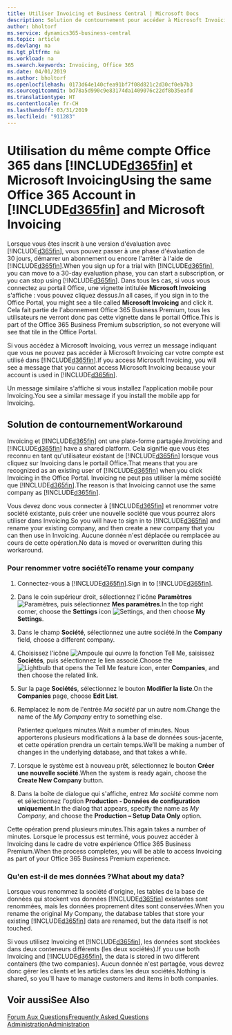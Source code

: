 ```yaml
---
title: Utiliser Invoicing et Business Central | Microsoft Docs
description: Solution de contournement pour accéder à Microsoft Invoicing lorsque vous vous êtes inscrit à Dynamics 365 Business Central.
author: bholtorf
ms.service: dynamics365-business-central
ms.topic: article
ms.devlang: na
ms.tgt_pltfrm: na
ms.workload: na
ms.search.keywords: Invoicing, Office 365
ms.date: 04/01/2019
ms.author: bholtorf
ms.openlocfilehash: 0173d64e140cfea91bf7f08d821c2d30cf0eb7b3
ms.sourcegitcommit: bd78a5d990c9e83174da1409076c22df8b35eafd
ms.translationtype: HT
ms.contentlocale: fr-CH
ms.lasthandoff: 03/31/2019
ms.locfileid: "911283"
---
```

# <a name="using-the-same-office-365-account-in-included365finincludesd365finlongmdmd-and-microsoft-invoicing"></a><span data-ttu-id="1c9fc-103">Utilisation du même compte Office 365 dans [!INCLUDE[d365fin](includes/d365fin_long_md.md)] et Microsoft Invoicing</span><span class="sxs-lookup"><span data-stu-id="1c9fc-103">Using the same Office 365 Account in [!INCLUDE[d365fin](includes/d365fin_long_md.md)] and Microsoft Invoicing</span></span>
<span data-ttu-id="1c9fc-104">Lorsque vous êtes inscrit à une version d'évaluation avec [!INCLUDE[d365fin](includes/d365fin_md.md)], vous pouvez passer à une phase d'évaluation de 30 jours, démarrer un abonnement ou encore l'arrêter à l'aide de [!INCLUDE[d365fin](includes/d365fin_md.md)].</span><span class="sxs-lookup"><span data-stu-id="1c9fc-104">When you sign up for a trial with [!INCLUDE[d365fin](includes/d365fin_md.md)], you can move to a 30-day evaluation phase, you can start a subscription, or you can stop using [!INCLUDE[d365fin](includes/d365fin_md.md)].</span></span> <span data-ttu-id="1c9fc-105">Dans tous les cas, si vous vous connectez au portail Office, une vignette intitulée **Microsoft Invoicing** s'affiche : vous pouvez cliquez dessus.</span><span class="sxs-lookup"><span data-stu-id="1c9fc-105">In all cases, if you sign in to the Office Portal, you might see a tile called **Microsoft Invoicing** and click it.</span></span> <span data-ttu-id="1c9fc-106">Cela fait partie de l'abonnement Office 365 Business Premium, tous les utilisateurs ne verront donc pas cette vignette dans le portail Office.</span><span class="sxs-lookup"><span data-stu-id="1c9fc-106">This is part of the Office 365 Business Premium subscription, so not everyone will see that tile in the Office Portal.</span></span>  

<span data-ttu-id="1c9fc-107">Si vous accédez à Microsoft Invoicing, vous verrez un message indiquant que vous ne pouvez pas accéder à Microsoft Invoicing car votre compte est utilisé dans [!INCLUDE[d365fin](includes/d365fin_md.md)].</span><span class="sxs-lookup"><span data-stu-id="1c9fc-107">If you access Microsoft Invoicing, you will see a message that you cannot access Microsoft Invoicing because your account is used in [!INCLUDE[d365fin](includes/d365fin_md.md)].</span></span>  

<span data-ttu-id="1c9fc-108">Un message similaire s'affiche si vous installez l'application mobile pour Invoicing.</span><span class="sxs-lookup"><span data-stu-id="1c9fc-108">You see a similar message if you install the mobile app for Invoicing.</span></span>  

## <a name="workaround"></a><span data-ttu-id="1c9fc-109">Solution de contournement</span><span class="sxs-lookup"><span data-stu-id="1c9fc-109">Workaround</span></span>
<span data-ttu-id="1c9fc-110">Invoicing et [!INCLUDE[d365fin](includes/d365fin_md.md)] ont une plate-forme partagée.</span><span class="sxs-lookup"><span data-stu-id="1c9fc-110">Invoicing and [!INCLUDE[d365fin](includes/d365fin_md.md)] have a shared platform.</span></span> <span data-ttu-id="1c9fc-111">Cela signifie que vous êtes reconnu en tant qu'utilisateur existant de [!INCLUDE[d365fin](includes/d365fin_md.md)] lorsque vous cliquez sur Invoicing dans le portail Office.</span><span class="sxs-lookup"><span data-stu-id="1c9fc-111">That means that you are recognized as an existing user of [!INCLUDE[d365fin](includes/d365fin_md.md)] when you click Invoicing in the Office Portal.</span></span> <span data-ttu-id="1c9fc-112">Invoicing ne peut pas utiliser la même société que [!INCLUDE[d365fin](includes/d365fin_md.md)].</span><span class="sxs-lookup"><span data-stu-id="1c9fc-112">The reason is that Invoicing cannot use the same company as [!INCLUDE[d365fin](includes/d365fin_md.md)].</span></span>  

<span data-ttu-id="1c9fc-113">Vous devez donc vous connecter à [!INCLUDE[d365fin](includes/d365fin_md.md)] et renommer votre société existante, puis créer une nouvelle société que vous pourrez alors utiliser dans Invoicing.</span><span class="sxs-lookup"><span data-stu-id="1c9fc-113">So you will have to sign in to [!INCLUDE[d365fin](includes/d365fin_md.md)] and rename your existing company, and then create a new company that you can then use in Invoicing.</span></span> <span data-ttu-id="1c9fc-114">Aucune donnée n'est déplacée ou remplacée au cours de cette opération.</span><span class="sxs-lookup"><span data-stu-id="1c9fc-114">No data is moved or overwritten during this workaround.</span></span>

### <a name="to-rename-your-company"></a><span data-ttu-id="1c9fc-115">Pour renommer votre société</span><span class="sxs-lookup"><span data-stu-id="1c9fc-115">To rename your company</span></span>
1. <span data-ttu-id="1c9fc-116">Connectez-vous à [!INCLUDE[d365fin](includes/d365fin_md.md)].</span><span class="sxs-lookup"><span data-stu-id="1c9fc-116">Sign in to [!INCLUDE[d365fin](includes/d365fin_md.md)].</span></span>
2. <span data-ttu-id="1c9fc-117">Dans le coin supérieur droit, sélectionnez l'icône **Paramètres** ![Paramètres](media/ui-experience/settings_icon_small.png "Icône Paramètres du tableau de bord"), puis sélectionnez **Mes paramètres**.</span><span class="sxs-lookup"><span data-stu-id="1c9fc-117">In the top right corner, choose the **Settings** icon ![Settings](media/ui-experience/settings_icon_small.png "Settings icon for role center"), and then choose **My Settings**.</span></span>
3. <span data-ttu-id="1c9fc-118">Dans le champ **Société**, sélectionnez une autre société.</span><span class="sxs-lookup"><span data-stu-id="1c9fc-118">In the **Company** field, choose a different company.</span></span>
4. <span data-ttu-id="1c9fc-119">Choisissez l'icône ![Ampoule qui ouvre la fonction Tell Me](media/ui-search/search_small.png "Dites-moi ce que vous voulez faire"), saisissez **Sociétés**, puis sélectionnez le lien associé.</span><span class="sxs-lookup"><span data-stu-id="1c9fc-119">Choose the ![Lightbulb that opens the Tell Me feature](media/ui-search/search_small.png "Tell me what you want to do") icon, enter **Companies**, and then choose the related link.</span></span>  
5. <span data-ttu-id="1c9fc-120">Sur la page **Sociétés**, sélectionnez le bouton **Modifier la liste**.</span><span class="sxs-lookup"><span data-stu-id="1c9fc-120">On the **Companies** page, choose **Edit List**.</span></span>  
6. <span data-ttu-id="1c9fc-121">Remplacez le nom de l'entrée *Ma société* par un autre nom.</span><span class="sxs-lookup"><span data-stu-id="1c9fc-121">Change the name of the *My Company* entry to something else.</span></span>  

    <span data-ttu-id="1c9fc-122">Patientez quelques minutes.</span><span class="sxs-lookup"><span data-stu-id="1c9fc-122">Wait a number of minutes.</span></span> <span data-ttu-id="1c9fc-123">Nous apporterons plusieurs modifications à la base de données sous-jacente, et cette opération prendra un certain temps.</span><span class="sxs-lookup"><span data-stu-id="1c9fc-123">We’ll be making a number of changes in the underlying database, and that takes a while.</span></span>
7.  <span data-ttu-id="1c9fc-124">Lorsque le système est à nouveau prêt, sélectionnez le bouton **Créer une nouvelle société**.</span><span class="sxs-lookup"><span data-stu-id="1c9fc-124">When the system is ready again, choose the **Create New Company** button.</span></span>  
8.  <span data-ttu-id="1c9fc-125">Dans la boîte de dialogue qui s'affiche, entrez *Ma société* comme nom et sélectionnez l'option **Production - Données de configuration uniquement**.</span><span class="sxs-lookup"><span data-stu-id="1c9fc-125">In the dialog that appears, specify the name as *My Company*, and choose the **Production – Setup Data Only** option.</span></span>  

<span data-ttu-id="1c9fc-126">Cette opération prend plusieurs minutes.</span><span class="sxs-lookup"><span data-stu-id="1c9fc-126">This again takes a number of minutes.</span></span> <span data-ttu-id="1c9fc-127">Lorsque le processus est terminé, vous pouvez accéder à Invoicing dans le cadre de votre expérience Office 365 Business Premium.</span><span class="sxs-lookup"><span data-stu-id="1c9fc-127">When the process completes, you will be able to access Invoicing as part of your Office 365 Business Premium experience.</span></span>  

### <a name="what-about-my-data"></a><span data-ttu-id="1c9fc-128">Qu'en est-il de mes données ?</span><span class="sxs-lookup"><span data-stu-id="1c9fc-128">What about my data?</span></span>
<span data-ttu-id="1c9fc-129">Lorsque vous renommez la société d'origine, les tables de la base de données qui stockent vos données [!INCLUDE[d365fin](includes/d365fin_md.md)] existantes sont renommées, mais les données proprement dites sont conservées.</span><span class="sxs-lookup"><span data-stu-id="1c9fc-129">When you rename the original My Company, the database tables that store your existing [!INCLUDE[d365fin](includes/d365fin_md.md)] data are renamed, but the data itself is not touched.</span></span>  

<span data-ttu-id="1c9fc-130">Si vous utilisez Invoicing et [!INCLUDE[d365fin](includes/d365fin_md.md)], les données sont stockées dans deux conteneurs différents (les deux sociétés).</span><span class="sxs-lookup"><span data-stu-id="1c9fc-130">If you use both Invoicing and [!INCLUDE[d365fin](includes/d365fin_md.md)], the data is stored in two different containers (the two companies).</span></span> <span data-ttu-id="1c9fc-131">Aucun donnée n'est partagée, vous devrez donc gérer les clients et les articles dans les deux sociétés.</span><span class="sxs-lookup"><span data-stu-id="1c9fc-131">Nothing is shared, so you'll have to manage customers and items in both companies.</span></span>  

## <a name="see-also"></a><span data-ttu-id="1c9fc-132">Voir aussi</span><span class="sxs-lookup"><span data-stu-id="1c9fc-132">See Also</span></span>
[<span data-ttu-id="1c9fc-133">Forum Aux Questions</span><span class="sxs-lookup"><span data-stu-id="1c9fc-133">Frequently Asked Questions</span></span>](across-faq.md)  
[<span data-ttu-id="1c9fc-134">Administration</span><span class="sxs-lookup"><span data-stu-id="1c9fc-134">Administration</span></span>](admin-setup-and-administration.md)  
